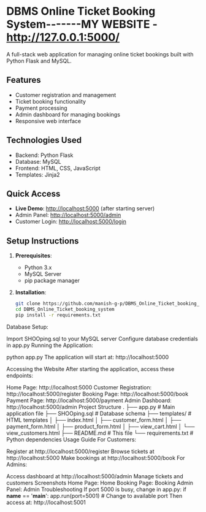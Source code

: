 # DBMS Online Ticket Booking System-------MY WEBSITE -http://127.0.0.1:5000/

A full-stack web application for managing online ticket bookings built with Python Flask and MySQL.

## Features
- Customer registration and management
- Ticket booking functionality
- Payment processing
- Admin dashboard for managing bookings
- Responsive web interface

## Technologies Used
- Backend: Python Flask
- Database: MySQL
- Frontend: HTML, CSS, JavaScript
- Templates: Jinja2

## Quick Access
- **Live Demo**: [http://localhost:5000](http://localhost:5000) (after starting server)
- Admin Panel: [http://localhost:5000/admin](http://localhost:5000/admin)
- Customer Login: [http://localhost:5000/login](http://localhost:5000/login)

## Setup Instructions

1. **Prerequisites**:
   - Python 3.x
   - MySQL Server
   - pip package manager

2. **Installation**:
   ```bash
   git clone https://github.com/manish-g-p/DBMS_Online_Ticket_booking_system.git
   cd DBMS_Online_Ticket_booking_system
   pip install -r requirements.txt
Database Setup:

Import SHOOping.sql to your MySQL server
Configure database credentials in app.py
Running the Application:

python app.py
The application will start at: http://localhost:5000

Accessing the Website
After starting the application, access these endpoints:

Home Page: http://localhost:5000
Customer Registration: http://localhost:5000/register
Booking Page: http://localhost:5000/book
Payment Page: http://localhost:5000/payment
Admin Dashboard: http://localhost:5000/admin
Project Structure
.
├── app.py             # Main application file
├── SHOOping.sql       # Database schema
├── templates/         # HTML templates
│   ├── index.html
│   ├── customer_form.html
│   ├── payment_form.html
│   ├── product_form.html
│   ├── view_cart.html
│   └── view_customers.html
├── README.md          # This file
└── requirements.txt   # Python dependencies
Usage Guide
For Customers:

Register at http://localhost:5000/register
Browse tickets at http://localhost:5000
Make bookings at http://localhost:5000/book
For Admins:

Access dashboard at http://localhost:5000/admin
Manage tickets and customers
Screenshots
Home Page: Home
Booking Page: Booking
Admin Panel: Admin
Troubleshooting
If port 5000 is busy, change in app.py:
if __name__ == '__main__':
    app.run(port=5001)  # Change to available port
Then access at: http://localhost:5001

